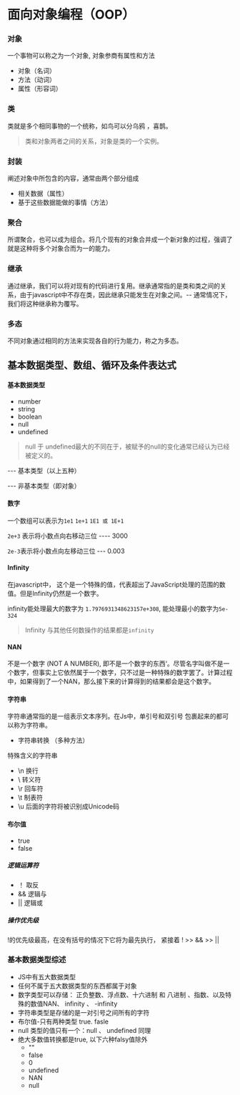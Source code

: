 # 面向对象编程（OOP）

### 对象

一个事物可以称之为一个对象, 对象参商有属性和方法

- 对象（名词）
- 方法（动词）
- 属性（形容词）

### 类

类就是多个相同事物的一个统称，如鸟可以分乌鸦 ，喜鹊。

>  类和对象两者之间的关系，对象是类的一个实例。

### 封装

阐述对象中所包含的内容，通常由两个部分组成

- 相关数据（属性）
- 基于这些数据能做的事情（方法）

### 聚合

所谓聚合，也可以成为组合。将几个现有的对象合并成一个新对象的过程，强调了就是这种将多个对象合而为一的能力。

### 继承

通过继承，我们可以将对现有的代码进行复用。继承通常指的是类和类之间的关系，由于javascript中不存在类，因此继承只能发生在对象之间。-- 通常情况下，我们将这种继承称为覆写。

### 多态

不同对象通过相同的方法来实现各自的行为能力，称之为多态。





## 基本数据类型、数组、循环及条件表达式

#### 基本数据类型

- number
- string
- boolean
- null
- undefined

> null 于 undefined最大的不同在于，被赋予的null的变化通常已经认为已经被定义的。

--- 基本类型（以上五种）

--- 非基本类型（即对象）



#### 数字

一个数组可以表示为`1e1` `1e+1` `1E1 或 1E+1`

`2e+3` 表示将小数点向右移动三位 ---- 3000

`2e-3`表示将小数点向左移动三位 --- 0.003



#### Infinity

 在javascript中， 这个是一个特殊的值，代表超出了JavaScript处理的范围的数值。但是Infinity仍然是一个数字。

infinity能处理最大的数字为 `1.7976931348623157e+308`, 能处理最小的数字为`5e-324`

> Infinity 与其他任何数操作的结果都是`infinity`



#### NAN

不是一个数字 (NOT A NUMBER), 即不是一个数字的东西‘。尽管名字叫做不是一个数字，但事实上它依然属于一个数字，只不过是一种特殊的数字罢了。计算过程中，如果得到了一个NAN，那么接下来的计算得到的结果都会是这个数字。

#### 字符串

字符串通常指的是一组表示文本序列。在Js中，单引号和双引号 包裹起来的都可以称为字符串。

- 字符串转换 （多种方法）

特殊含义的字符串

- \n  换行
- \  转义符
- \r  回车符
- \t  制表符
- \u 后面的字符将被识别成Unicode码



#### 布尔值

- true
- false

##### 逻辑运算符

- ！ 取反
- && 逻辑与
- || 逻辑或

##### 操作优先级

!的优先级最高，在没有括号的情况下它将为最先执行， 紧接着  ! >> &&  >> || 



### 基本数据类型综述

- JS中有五大数据类型
- 任何不属于五大数据类型的东西都属于对象
- 数字类型可以存储： 正负整数、浮点数、十六进制 和 八进制 、指数、以及特殊的数值NAN、 infinity 、 -infinity
- 字符串类型是存储的是一对引号之间所有的字符
- 布尔值-只有两种类型 true. fasle 
- null 类型的值只有一个：null 、 undefined 同理
- 绝大多数值转换都是true, 以下六种falsy值除外
  - ""
  - false 
  - 0
  - undefined
  - NAN
  - null



